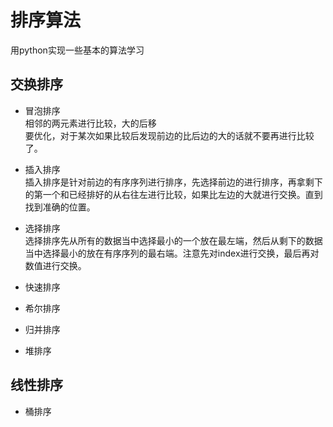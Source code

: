 # 排序算法
用python实现一些基本的算法学习
## 交换排序
* 冒泡排序<br>
相邻的两元素进行比较，大的后移<br>
要优化，对于某次如果比较后发现前边的比后边的大的话就不要再进行比较了。
* 插入排序<br>
插入排序是针对前边的有序序列进行排序，先选择前边的进行排序，再拿剩下的第一个和已经排好的从右往左进行比较，如果比左边的大就进行交换。直到找到准确的位置。
* 选择排序<br>
选择排序先从所有的数据当中选择最小的一个放在最左端，然后从剩下的数据当中选择最小的放在有序序列的最右端。注意先对index进行交换，最后再对数值进行交换。
* 快速排序<br>

* 希尔排序<br>
* 归并排序<br>
* 堆排序
## 线性排序
* 桶排序
